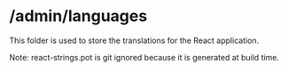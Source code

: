 # /admin/languages
This folder is used to store the translations for the React application.

Note: react-strings.pot is git ignored because it is generated at build time.